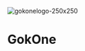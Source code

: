 ![gokonelogo-250x250](https://user-images.githubusercontent.com/13405205/144325971-b2aa727c-3648-41f1-b5e9-0359b7a5ec8c.png)

# GokOne
